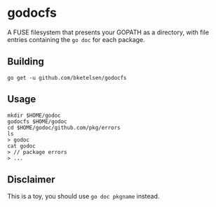 # godocfs
A FUSE filesystem that presents your GOPATH as a directory, with file entries containing the `go doc` for each package.

## Building

```
go get -u github.com/bketelsen/godocfs
```

## Usage

```
mkdir $HOME/godoc
godocfs $HOME/godoc
cd $HOME/godoc/github.com/pkg/errors
ls
> godoc
cat godoc
> // package errors
> ...
```
## Disclaimer

This is a toy, you should use `go doc pkgname` instead.